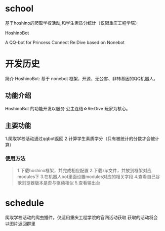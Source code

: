 # school
基于hoshino的爬取学校活动,和学生素质分统计（仅限重庆工程学院）

HoshinoBot

A QQ-bot for Princess Connect Re:Dive based on Nonebot

# 开发历史
简介
HoshinoBot: 基于 nonebot 框架，开源、无公害、非转基因的QQ机器人。

## 功能介绍
HoshinoBot 的功能开发以服务 公主连结☆Re:Dive 玩家为核心。

## 主要功能
1.爬取学校活动通过qqbot返回
2.计算学生素质学分（只有被统计的分数才会被计算）


### 使用方法
> 1.下载hoshino框架，并完成相应配置
2.下载zip文件，并放到框架对应modules下
3.在机器人bot里面设置modules对应的相关字段
4.查看自己谷歌浏览器版本是否与驱动相似
5.查看输出台


# schedule
爬取学校活动的爬虫插件，仅适用重庆工程学院的官网活动获取
获取的活动将会以图片返回群里
